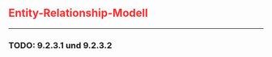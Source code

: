 ## <em style="color: #ff2c2d; font-style: normal">Entity-Relationship-Modell</em>

---

### TODO: 9.2.3.1 und 9.2.3.2
